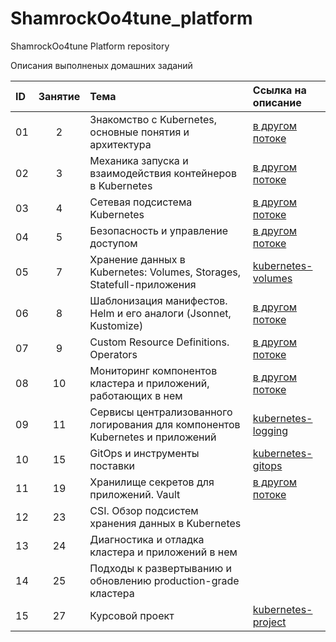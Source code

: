 # ShamrockOo4tune_platform
ShamrockOo4tune Platform repository

Описания выполненых домашних заданий

|ID|Занятие|Тема                                                                         |Ссылка на описание                                                                       |  
|:-|:-----:|:----------------------------------------------------------------------------|:----------------------------------------------------------------------------------------|  
|01|2      |Знакомство с Kubernetes, основные понятия и архитектура                      |[в другом потоке](https://github.com/otus-kuber-2023-04/ShamrockOo4tune_platform/pull/12)|  
|02|3      |Механика запуска и взаимодействия контейнеров в Kubernetes                   |[в другом потоке](https://github.com/otus-kuber-2023-04/ShamrockOo4tune_platform/pull/13)|  
|03|4      |Сетевая подсистема Kubernetes                                                |[в другом потоке](https://github.com/otus-kuber-2023-04/ShamrockOo4tune_platform/pull/14)|  
|04|5      |Безопасность и управление доступом                                           |[в другом потоке](https://github.com/otus-kuber-2023-04/ShamrockOo4tune_platform/pull/16)|  
|05|7      |Хранение данных в Kubernetes: Volumes, Storages, Statefull-приложения        |[kubernetes-volumes](./documentation/05_7_kubernetes_volumes.MD)                         |  
|06|8      |Шаблонизация манифестов. Helm и его аналоги (Jsonnet, Kustomize)             |[в другом потоке](https://github.com/otus-kuber-2023-04/ShamrockOo4tune_platform/pull/19)|  
|07|9      |Custom Resource Definitions. Operators                                       |[в другом потоке](https://github.com/otus-kuber-2023-04/ShamrockOo4tune_platform/pull/18)|  
|08|10     |Мониторинг компонентов кластера и приложений, работающих в нем               |[в другом потоке](https://github.com/otus-kuber-2023-04/ShamrockOo4tune_platform/pull/17)|  
|09|11     |Сервисы централизованного логирования для компонентов Kubernetes и приложений|[kubernetes-logging](./documentation/09_11_kubernetes_logging.MD)                        |  
|10|15     |GitOps и инструменты поставки                                                |[kubernetes-gitops](./documentation/10_15_kubernetes_gitops.MD)                          |  
|11|19     |Хранилище секретов для приложений. Vault                                     |[в другом потоке](https://github.com/otus-kuber-2023-04/ShamrockOo4tune_platform/pull/21)|  
|12|23     |CSI. Обзор подсистем хранения данных в Kubernetes                            |  
|13|24     |Диагностика и отладка кластера и приложений в нем                            |
|14|25     |Подходы к развертыванию и обновлению production-grade кластера               |  
|15|27     |Курсовой проект                                                              |[kubernetes-project](./documentation/15_27_kubernetes_project.MD)                        |  

<br>  
